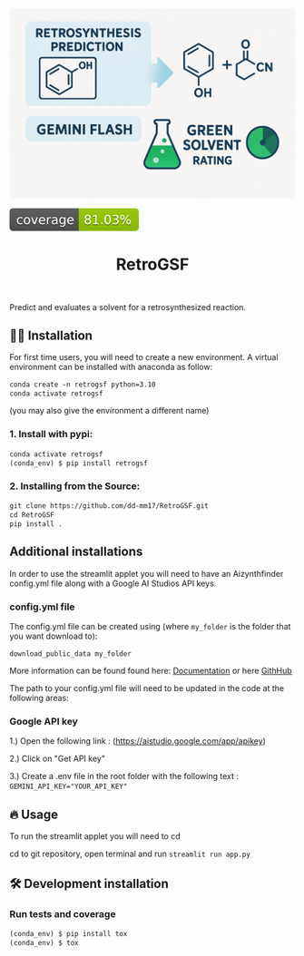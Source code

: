 ![Project Logo](assets/banner.png)

![Coverage Status](assets/coverage-badge.svg)

<h1 align="center">
RetroGSF
</h1>

<br>


Predict and evaluates a solvent for a retrosynthesized reaction.

## 👩‍💻 Installation

For first time users, you will need to create a new environment. A virtual environment can be installed with anaconda as follow:

```
conda create -n retrogsf python=3.10
conda activate retrogsf
```
(you may also give the environment a different name)

### 1. Install with pypi:
```
conda activate retrogsf
(conda_env) $ pip install retrogsf
```

### 2. Installing from the Source:
```
git clone https://github.com/dd-mm17/RetroGSF.git
cd RetroGSF
pip install .
```

## Additional installations
In order to use the streamlit applet you will need to have an Aizynthfinder config.yml file along with a Google AI Studios API keys.

### config.yml file
The config.yml file can be created using (where ```my_folder``` is the folder that you want download to): 
```
download_public_data my_folder
```

More information can be found found here: [Documentation](https://molecularai.github.io/aizynthfinder/#) or here [GithHub](https://github.com/MolecularAI/aizynthfinder?tab=readme-ov-file)

The path to your config.yml file will need to be updated in the code at the following areas:


### Google API key

1.) Open the following link : (https://aistudio.google.com/app/apikey)

2.) Click on "Get API key"

3.) Create a .env file in the root folder with the following text : ```GEMINI_API_KEY="YOUR_API_KEY"```




## 🔥 Usage
To run the streamlit applet you will need to cd 

cd to git repository, open terminal and run ```streamlit run app.py```



## 🛠️ Development installation



### Run tests and coverage

```
(conda_env) $ pip install tox
(conda_env) $ tox
```



